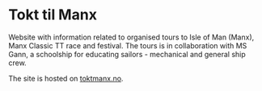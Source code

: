 # Tokt til Manx

Website with information related to organised tours to Isle of Man (Manx), Manx Classic TT race and festival.
The tours is in collaboration with MS Gann, a schoolship for educating sailors - mechanical and general ship crew.

The site is hosted on [toktmanx.no](https://toktmanx.no).

